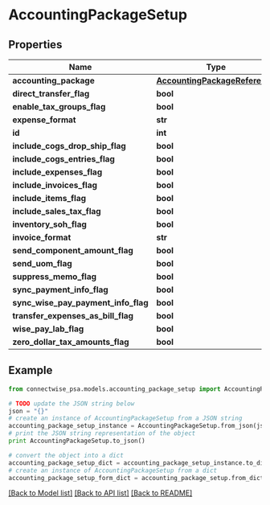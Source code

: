 # AccountingPackageSetup


## Properties
Name | Type | Description | Notes
------------ | ------------- | ------------- | -------------
**accounting_package** | [**AccountingPackageReference**](AccountingPackageReference.md) |  | [optional] 
**direct_transfer_flag** | **bool** |  | [optional] 
**enable_tax_groups_flag** | **bool** |  | [optional] 
**expense_format** | **str** |  | [optional] 
**id** | **int** |  | [optional] 
**include_cogs_drop_ship_flag** | **bool** |  | [optional] 
**include_cogs_entries_flag** | **bool** |  | [optional] 
**include_expenses_flag** | **bool** |  | [optional] 
**include_invoices_flag** | **bool** |  | [optional] 
**include_items_flag** | **bool** |  | [optional] 
**include_sales_tax_flag** | **bool** |  | [optional] 
**inventory_soh_flag** | **bool** |  | [optional] 
**invoice_format** | **str** |  | [optional] 
**send_component_amount_flag** | **bool** |  | [optional] 
**send_uom_flag** | **bool** |  | [optional] 
**suppress_memo_flag** | **bool** |  | [optional] 
**sync_payment_info_flag** | **bool** |  | [optional] 
**sync_wise_pay_payment_info_flag** | **bool** |  | [optional] 
**transfer_expenses_as_bill_flag** | **bool** |  | [optional] 
**wise_pay_lab_flag** | **bool** |  | [optional] 
**zero_dollar_tax_amounts_flag** | **bool** |  | [optional] 

## Example

```python
from connectwise_psa.models.accounting_package_setup import AccountingPackageSetup

# TODO update the JSON string below
json = "{}"
# create an instance of AccountingPackageSetup from a JSON string
accounting_package_setup_instance = AccountingPackageSetup.from_json(json)
# print the JSON string representation of the object
print AccountingPackageSetup.to_json()

# convert the object into a dict
accounting_package_setup_dict = accounting_package_setup_instance.to_dict()
# create an instance of AccountingPackageSetup from a dict
accounting_package_setup_form_dict = accounting_package_setup.from_dict(accounting_package_setup_dict)
```
[[Back to Model list]](../README.md#documentation-for-models) [[Back to API list]](../README.md#documentation-for-api-endpoints) [[Back to README]](../README.md)



